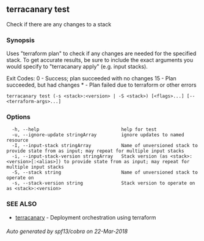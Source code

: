 ## terracanary test

Check if there are any changes to a stack

### Synopsis

Uses "terraform plan" to check if any changes are needed for the specified stack. To get accurate results, be sure to include the exact arguments you would specify to "terracanary apply" (e.g. input stacks).

Exit Codes:
	 0 - Success; plan succeeded with no changes
	15 - Plan succeeded, but had changes
	 * - Plan failed due to terraform or other errors

```
terracanary test (-s <stack>:<version> | -S <stack>) [<flags>...] [-- <terraform-args>...]
```

### Options

```
  -h, --help                              help for test
  -u, --ignore-update stringArray         ignore updates to named resource
  -I, --input-stack stringArray           Name of unversioned stack to provide state from as input; may repeat for multiple input stacks
  -i, --input-stack-version stringArray   Stack version (as <stack>:<version>[:<alias>]) to provide state from as input; may repeat for multiple input stacks
  -S, --stack string                      Name of unversioned stack to operate on
  -s, --stack-version string              Stack version to operate on as <stack>:<version>
```

### SEE ALSO

* [terracanary](../README.md)	 - Deployment orchestration using terraform

###### Auto generated by spf13/cobra on 22-Mar-2018
